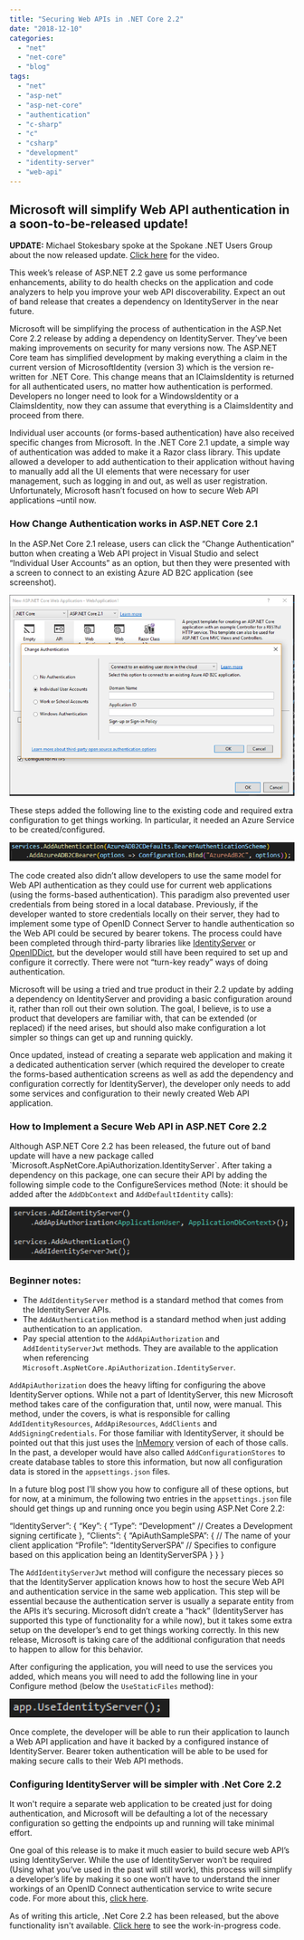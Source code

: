 ```yaml
---
title: "Securing Web APIs in .NET Core 2.2"
date: "2018-12-10"
categories: 
  - "net"
  - "net-core"
  - "blog"
tags: 
  - "net"
  - "asp-net"
  - "asp-net-core"
  - "authentication"
  - "c-sharp"
  - "c"
  - "csharp"
  - "development"
  - "identity-server"
  - "web-api"
---
```


## **Microsoft will simplify Web API authentication in a soon-to-be-released update!**

**UPDATE:** Michael Stokesbary spoke at the Spokane .NET Users Group about the now released update. [Click here](/video-asp-net-core-2-2/) for the video.

This week’s release of ASP.NET 2.2 gave us some performance enhancements, ability to do health checks on the application and code analyzers to help you improve your web API discoverability. Expect an out of band release that creates a dependency on IdentityServer in the near future.

Microsoft will be simplifying the process of authentication in the ASP.Net Core 2.2 release by adding a dependency on IdentityServer. They’ve been making improvements on security for many versions now. The ASP.NET Core team has simplified development by making everything a claim in the current version of MicrosoftIdentity (version 3) which is the version re-written for .NET Core. This change means that an IClaimsIdentity is returned for all authenticated users, no matter how authentication is performed. Developers no longer need to look for a WindowsIdentity or a ClaimsIdentity, now they can assume that everything is a ClaimsIdentity and proceed from there.

Individual user accounts (or forms-based authentication) have also received specific changes from Microsoft. In the .NET Core 2.1 update, a simple way of authentication was added to make it a Razor class library. This update allowed a developer to add authentication to their application without having to manually add all the UI elements that were necessary for user management, such as logging in and out, as well as user registration. Unfortunately, Microsoft hasn’t focused on how to secure Web API applications –until now.

### **How Change Authentication works in ASP.NET Core 2.1**

In the ASP.Net Core 2.1 release, users can click the “Change Authentication” button when creating a Web API project in Visual Studio and select “Individual User Accounts” as an option, but then they were presented with a screen to connect to an existing Azure AD B2C application (see screenshot).

![](images/Stokes-Screenshot1.png)

These steps added the following line to the existing code and required extra configuration to get things working. In particular, it needed an Azure Service to be created/configured.

![](images/Stokes-Code-2.png)

The code created also didn’t allow developers to use the same model for Web API authentication as they could use for current web applications (using the forms-based authentication). This paradigm also prevented user credentials from being stored in a local database. Previously, if the developer wanted to store credentials locally on their server, they had to implement some type of OpenID Connect Server to handle authentication so the Web API could be secured by bearer tokens. The process could have been completed through third-party libraries like [IdentityServer](https://identityserver.io/) or [OpenIDDict](https://github.com/openiddict/openiddict-core), but the developer would still have been required to set up and configure it correctly. There were not “turn-key ready” ways of doing authentication.

Microsoft will be using a tried and true product in their 2.2 update by adding a dependency on IdentityServer and providing a basic configuration around it, rather than roll out their own solution. The goal, I believe, is to use a product that developers are familiar with, that can be extended (or replaced) if the need arises, but should also make configuration a lot simpler so things can get up and running quickly.

Once updated, instead of creating a separate web application and making it a dedicated authentication server (which required the developer to create the forms-based authentication screens as well as add the dependency and configuration correctly for IdentityServer), the developer only needs to add some services and configuration to their newly created Web API application.

### **How to Implement a Secure Web API in ASP.NET Core 2.2**

Although ASP.NET Core 2.2 has been released, the future out of band update will have a new package called \`Microsoft.AspNetCore.ApiAuthorization.IdentityServer\`. After taking a dependency on this package, one can secure their API by adding the following simple code to the ConfigureServices method (Note: it should be added after the `AddDbContext` and `AddDefaultIdentity` calls):

![](images/Stokes-Code3.png)

### **Beginner notes:**

- The `AddIdentityServer` method is a standard method that comes from the IdentityServer APIs.
- The `AddAuthentication` method is a standard method when just adding authentication to an application.
- Pay special attention to the `AddApiAuthorization` and `AddIdentityServerJwt` methods. They are available to the application when referencing `Microsoft.AspNetCore.ApiAuthorization.IdentityServer`.

`AddApiAuthorization` does the heavy lifting for configuring the above IdentityServer options. While not a part of IdentityServer, this new Microsoft method takes care of the configuration that, until now, were manual. This method, under the covers, is what is responsible for calling `AddIdentityResources`, `AddApiResources`, `AddClients` and `AddSigningCredentials`. For those familiar with IdentityServer, it should be pointed out that this just uses the [InMemory](https://identityserver.github.io/Documentation/docsv2/configuration/inMemory.html) version of each of those calls. In the past, a developer would have also called `AddConfigurationStores` to create database tables to store this information, but now all configuration data is stored in the `appsettings.json` files.

In a future blog post I’ll show you how to configure all of these options, but for now, at a minimum, the following two entries in the `appsettings.json` file should get things up and running once you begin using ASP.Net Core 2.2:

“IdentityServer”: {
   “Key”: {
      “Type”: “Development” // Creates a Development signing certificate
   },
   “Clients”: {
      “ApiAuthSampleSPA”: { // The name of your client application
         “Profile”: “IdentityServerSPA” // Specifies to configure based on this application being an IdentityServerSPA
      }
   }
}

The `AddIdentityServerJwt` method will configure the necessary pieces so that the IdentityServer application knows how to host the secure Web API and authentication service in the same web application. This step will be essential because the authentication server is usually a separate entity from the APIs it’s securing. Microsoft didn’t create a “hack” (IdentityServer has supported this type of functionality for a while now), but it takes some extra setup on the developer’s end to get things working correctly. In this new release, Microsoft is taking care of the additional configuration that needs to happen to allow for this behavior.

After configuring the application, you will need to use the services you added, which means you will need to add the following line in your Configure method (below the `UseStaticFiles` method):

![](images/Stokes-code4.png)

Once complete, the developer will be able to run their application to launch a Web API application and have it backed by a configured instance of IdentityServer. Bearer token authentication will be able to be used for making secure calls to their Web API methods.

### **Configuring IdentityServer will be simpler** with .**Net Core 2.2**

It won't require a separate web application to be created just for doing authentication, and Microsoft will be defaulting a lot of the necessary configuration so getting the endpoints up and running will take minimal effort.

One goal of this release is to make it much easier to build secure web API’s using IdentityServer. While the use of IdentityServer won’t be required (Using what you’ve used in the past will still work), this process will simplify a developer’s life by making it so one won’t have to understand the inner workings of an OpenID Connect authentication service to write secure code. For more about this, [click here](https://github.com/aspnet/Announcements/issues/307).

As of writing this article, .Net Core 2.2 has been released, but the above functionality isn't available. [Click here](https://github.com/aspnet/identity/tree/release/2.2) to see the work-in-progress code.
